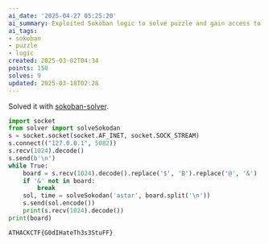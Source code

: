 ```yaml
---
ai_date: '2025-04-27 05:25:20'
ai_summary: Exploited Sokoban logic to solve puzzle and gain access to flag
ai_tags:
- sokoban
- puzzle
- logic
created: 2025-03-02T04:34
points: 150
solves: 9
updated: 2025-03-18T02:28
---
```


Solved it with [sokoban-solver](https://github.com/dangarfield/sokoban-solver).

```python
import socket
from solver import solveSokodan
s = socket.socket(socket.AF_INET, socket.SOCK_STREAM)
s.connect(("127.0.0.1", 5082))
s.recv(1024).decode()
s.send(b'\n')
while True:
    board = s.recv(1024).decode().replace('$', 'B').replace('@', '&')
    if '&' not in board:
        break
    sol, time = solveSokodan('astar', board.split('\n'))
    s.send(sol.encode())
    print(s.recv(1024).decode())
print(board)
```

```flag
ATHACKCTF{G0dIHateTh3s3StuFF}
```